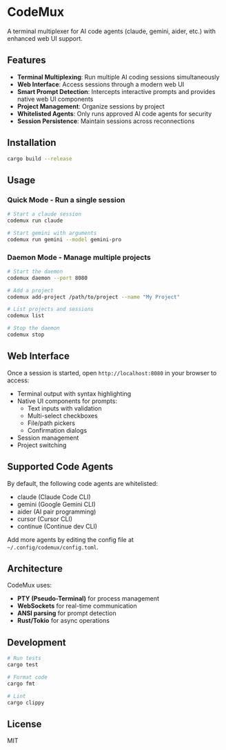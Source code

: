 # CodeMux

A terminal multiplexer for AI code agents (claude, gemini, aider, etc.) with enhanced web UI support.

## Features

- **Terminal Multiplexing**: Run multiple AI coding sessions simultaneously
- **Web Interface**: Access sessions through a modern web UI
- **Smart Prompt Detection**: Intercepts interactive prompts and provides native web UI components
- **Project Management**: Organize sessions by project
- **Whitelisted Agents**: Only runs approved AI code agents for security
- **Session Persistence**: Maintain sessions across reconnections

## Installation

```bash
cargo build --release
```

## Usage

### Quick Mode - Run a single session

```bash
# Start a claude session
codemux run claude

# Start gemini with arguments
codemux run gemini --model gemini-pro
```

### Daemon Mode - Manage multiple projects

```bash
# Start the daemon
codemux daemon --port 8080

# Add a project
codemux add-project /path/to/project --name "My Project"

# List projects and sessions
codemux list

# Stop the daemon
codemux stop
```

## Web Interface

Once a session is started, open `http://localhost:8080` in your browser to access:

- Terminal output with syntax highlighting
- Native UI components for prompts:
  - Text inputs with validation
  - Multi-select checkboxes
  - File/path pickers
  - Confirmation dialogs
- Session management
- Project switching

## Supported Code Agents

By default, the following code agents are whitelisted:
- claude (Claude Code CLI)
- gemini (Google Gemini CLI)  
- aider (AI pair programming)
- cursor (Cursor CLI)
- continue (Continue dev CLI)

Add more agents by editing the config file at `~/.config/codemux/config.toml`.

## Architecture

CodeMux uses:
- **PTY (Pseudo-Terminal)** for process management
- **WebSockets** for real-time communication
- **ANSI parsing** for prompt detection
- **Rust/Tokio** for async operations

## Development

```bash
# Run tests
cargo test

# Format code
cargo fmt

# Lint
cargo clippy
```

## License

MIT